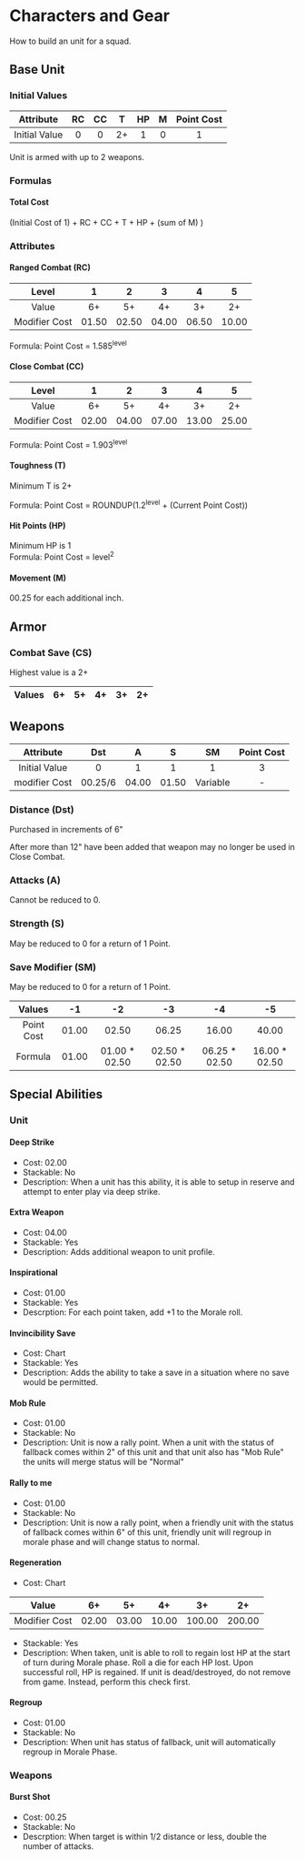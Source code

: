# Characters and Gear
How to build an unit for a squad.

## Base Unit
### Initial Values
|Attribute    | RC | CC | T   | HP  | M   | Point Cost |
|:-:          |:-: |:-: |:-:  |:-:  |:-:  | :-:        |
|Initial Value| 0  | 0  | 2+  | 1   | 0   | 1          |

Unit is armed with up to 2 weapons.

### Formulas
#### Total Cost
(Initial Cost of 1) + RC + CC + T + HP + (sum of M) )

### Attributes
#### Ranged Combat (RC)
|Level        | 1    | 2    | 3    | 4    | 5   |
|:-:          |:-:   |:-:   |:-:   |:-:   |:-:  |
|Value        | 6+   | 5+   | 4+   | 3+   | 2+  |
|Modifier Cost|01.50 |02.50 |04.00 |06.50 |10.00|

Formula:
Point Cost = 1.585<sup>level</sup>

#### Close Combat (CC)
|Level        | 1    | 2    | 3    | 4    | 5   |
|:-:          |:-:   |:-:   |:-:   |:-:   |:-:  |
|Value        | 6+   | 5+   | 4+   | 3+   | 2+  |
|Modifier Cost|02.00 |04.00 |07.00 |13.00 |25.00|

Formula:
Point Cost = 1.903<sup>level</sup>

#### Toughness (T)
Minimum T is 2+

Formula:
Point Cost = ROUNDUP(1.2<sup>level</sup> + (Current Point Cost))

#### Hit Points (HP)
Minimum HP is 1<br>
Formula:
Point Cost = level<sup>2</sup>

#### Movement (M)
00.25 for each additional inch.

## Armor
### Combat Save (CS)
Highest value is a 2+

|Values     | 6+  | 5+  | 4+  | 3+  | 2+  |
|:-:        |:-:  |:-:  |:-:  |:-:  |:-:  |

## Weapons
|Attribute     | Dst | A   | S     | SM     | Point Cost |
|:-:           |:-:  |:-:  |:-:    |:-:     |:-:         |
|Initial Value | 0   | 1   | 1     | 1      | 3          |
|modifier Cost |00.25/6|04.00|01.50|Variable| -          |

### Distance (Dst)
Purchased in increments of 6"

After more than 12" have been added that weapon may no longer be used in Close Combat.

### Attacks (A)
Cannot be reduced to 0.

### Strength (S)
May be reduced to 0 for a return of 1 Point.

### Save Modifier (SM)
May be reduced to 0 for a return of 1 Point.

|Values     | -1  | -2  | -3  | -4  | -5  |
|:-:        |:-:  |:-:  |:-:  |:-:  |:-:  |
|Point Cost |01.00|02.50|06.25|16.00|40.00|         
|Formula| 01.00|01.00 * 02.50|02.50 * 02.50|06.25 * 02.50|16.00 * 02.50

## Special Abilities
### Unit

#### Deep Strike
* Cost: 02.00
* Stackable: No
* Description: When a unit has this ability, it is able to setup in reserve and attempt to enter play via deep strike.

#### Extra Weapon
* Cost: 04.00
* Stackable: Yes
* Description: Adds additional weapon to unit profile.

#### Inspirational
* Cost: 01.00
* Stackable: Yes
* Descrption: For each point taken, add +1 to the Morale roll.

#### Invincibility Save
* Cost: Chart
* Stackable: Yes
* Description: Adds the ability to take a save in a situation where no save would be permitted.

#### Mob Rule
* Cost: 01.00
* Stackable: No
* Description: Unit is now a rally point. When a unit with the status of fallback comes within 2" of this unit and that unit also has "Mob Rule" the units will merge status will be "Normal"

#### Rally to me
* Cost: 01.00
* Stackable: No
* Description: Unit is now a rally point, when a friendly unit with the status of fallback comes within 6" of this unit, friendly unit will regroup in morale phase and will change status to normal. 

#### Regeneration
* Cost: Chart

|Value         | 6+  | 5+  | 4+  | 3+  | 2+  |
|:-:           |:-:  |:-:  |:-:  |:-:  |:-:  |
|Modifier Cost |02.00|03.00|10.00|100.00|200.00|
* Stackable: Yes
* Description: When taken, unit is able to roll to regain lost HP at the start of turn during Morale phase. Roll a die for each HP lost. Upon successful roll, HP is regained. If unit is dead/destroyed, do not remove from game. Instead, perform this check first. 

#### Regroup
* Cost: 01.00
* Stackable: No
* Description: When unit has status of fallback, unit will automatically regroup in Morale Phase.


### Weapons
#### Burst Shot
* Cost: 00.25
* Stackable: No
* Descrption: When target is within 1/2 distance or less, double the number of attacks.
